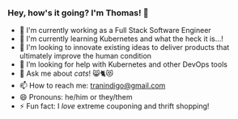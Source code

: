 ### Hey, how's it going? I'm Thomas! 👋

<!--
**tranindigo/tranindigo** is a ✨ _special_ ✨ repository because its `README.md` (this file) appears on your GitHub profile.

Here are some ideas to get you started:

- 🔭 I’m currently working on ...
- 🌱 I’m currently learning ...
- 👯 I’m looking to collaborate on ...
- 🤔 I’m looking for help with ...
- 💬 Ask me about ...
- 📫 How to reach me: ...
- 😄 Pronouns: ...
- ⚡ Fun fact: ...
-->

- 🔭 I'm currently working as a Full Stack Software Engineer
- 🌱 I'm currently learning Kubernetes and what the heck it is...!
- 👯 I'm looking to innovate existing ideas to deliver products that ultimately improve the human condition
- 🤔 I’m looking for help with Kubernetes and other DevOps tools
- 💬 Ask me about _cats_! 😸🐈😻
- 📫 How to reach me: tranindigo@gmail.com
- 😄 Pronouns: he/him or they/them
- ⚡ Fun fact: I _love_ extreme couponing and thrift shopping!
